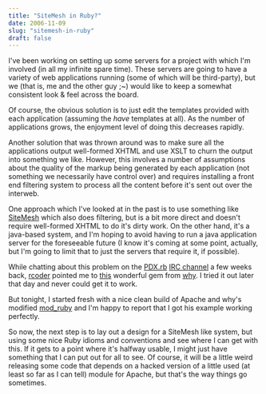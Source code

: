 ```yaml
---
title: "SiteMesh in Ruby?"
date: 2006-11-09
slug: "sitemesh-in-ruby"
draft: false
---
```


I've been working on setting up some servers for a project with which I'm involved (in all my infinite spare time). These servers are going to have a variety of web applications running (some of which will be third-party), but we (that is, me and the other guy ;~) would like to keep a somewhat consistent look & feel across the board.

Of course, the obvious solution is to just edit the templates provided with each application (assuming the _have_ templates at all). As the number of applications grows, the enjoyment level of doing this decreases rapidly.

Another solution that was thrown around was to make sure all the applications output well-formed XHTML and use XSLT to churn the output into something we like. However, this involves a number of assumptions about the quality of the markup being generated by each application (not something we necessarily have control over) and requires installing a front end filtering system to process all the content before it's sent out over the interweb.

One approach which I've looked at in the past is to use something like [SiteMesh](https://web.archive.org/web/20071226040630/http://www.opensymphony.com/sitemesh/) which also does filtering, but is a bit more direct and doesn't require well-formed XHTML to do it's dirty work. On the other hand, it's a java-based system, and I'm hoping to avoid having to run a java application server for the foreseeable future (I know it's coming at some point, actually, but I'm going to limit that to just the servers that require it, if possible).

While chatting about this problem on the [PDX.rb](https://web.archive.org/web/20071226040630/http://pdxruby.org/) [IRC channel](irc://freenode.net/%23pdxruby) a few weeks back, [rcoder](http://rcoder.net/) pointed me to [this](https://web.archive.org/web/20071226040630/http://redhanded.hobix.com/inspect/inAndOutFiltersForHackedMod_ruby.html) wonderful gem from [why](https://web.archive.org/web/20071226040630/http://whytheluckystiff.net/). I tried it out later that day and never could get it to work. 

But tonight, I started fresh with a nice clean build of Apache and why's modified [mod_ruby](https://web.archive.org/web/20071226040630/http://whytheluckystiff.net/ruby/mod_ruby-filtered-12.27.2005.tar.gz) and I'm happy to report that I got his example working perfectly.

So now, the next step is to lay out a design for a SiteMesh like system, but using some nice Ruby idioms and conventions and see where I can get with this. If it gets to a point where it's halfway usable, I might just have something that I can put out for all to see. Of course, it will be a little weird releasing some code that depends on a hacked version of a little used (at least so far as I can tell) module for Apache, but that's the way things go sometimes.
